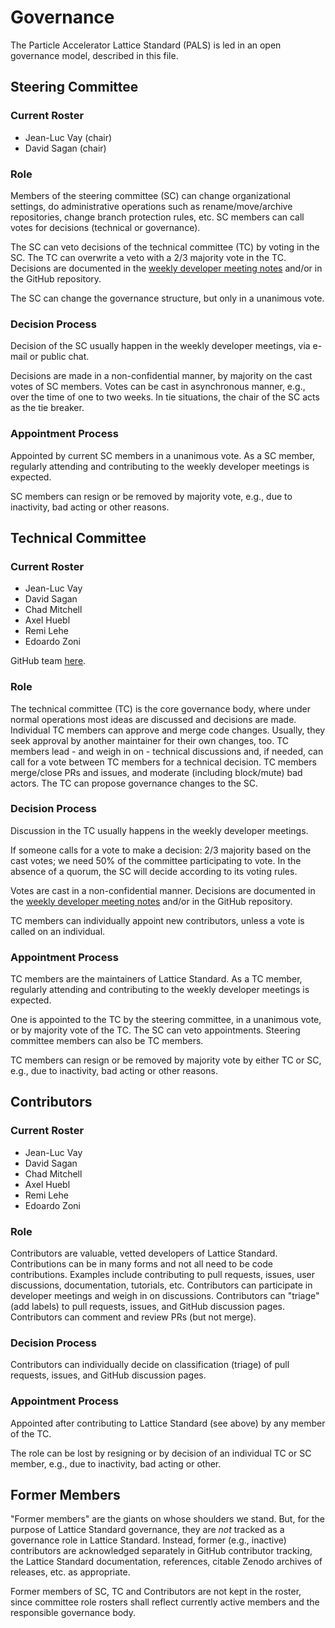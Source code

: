 # Governance

The Particle Accelerator Lattice Standard (PALS) is led in an open governance model, described in this file.

## Steering Committee

### Current Roster

- Jean-Luc Vay (chair)
- David Sagan (chair)

### Role

Members of the steering committee (SC) can change organizational settings, do administrative operations such as rename/move/archive repositories, change branch protection rules, etc.
SC members can call votes for decisions (technical or governance).

The SC can veto decisions of the technical committee (TC) by voting in the SC.
The TC can overwrite a veto with a 2/3 majority vote in the TC.
Decisions are documented in the [weekly developer meeting notes](https://docs.google.com/document/d/1dh10nDcaPhTTYGVrCbvaA_RylgRGqUY9yDYUtdX04f8/edit) and/or in the GitHub repository.

The SC can change the governance structure, but only in a unanimous vote.

### Decision Process

Decision of the SC usually happen in the weekly developer meetings, via e-mail or public chat.

Decisions are made in a non-confidential manner, by majority on the cast votes of SC members.
Votes can be cast in asynchronous manner, e.g., over the time of one to two weeks.
In tie situations, the chair of the SC acts as the tie breaker.

### Appointment Process

Appointed by current SC members in a unanimous vote.
As a SC member, regularly attending and contributing to the weekly developer meetings is expected.

SC members can resign or be removed by majority vote, e.g., due to inactivity, bad acting or other reasons.

## Technical Committee

### Current Roster

- Jean-Luc Vay
- David Sagan
- Chad Mitchell
- Axel Huebl
- Remi Lehe
- Edoardo Zoni

GitHub team [here](https://github.com/orgs/campa-consortium/teams/lattice-standard-technical-committee).

### Role

The technical committee (TC) is the core governance body, where under normal operations most ideas are discussed and decisions are made.
Individual TC members can approve and merge code changes.
Usually, they seek approval by another maintainer for their own changes, too.
TC members lead - and weigh in on - technical discussions and, if needed, can call for a vote between TC members for a technical decision.
TC members merge/close PRs and issues, and moderate (including block/mute) bad actors.
The TC can propose governance changes to the SC.

### Decision Process

Discussion in the TC usually happens in the weekly developer meetings.

If someone calls for a vote to make a decision: 2/3 majority based on the cast votes; we need 50% of the committee participating to vote. In the absence of a quorum, the SC will decide according to its voting rules.

Votes are cast in a non-confidential manner.
Decisions are documented in the [weekly developer meeting notes](https://docs.google.com/document/d/1dh10nDcaPhTTYGVrCbvaA_RylgRGqUY9yDYUtdX04f8/edit) and/or in the GitHub repository.

TC members can individually appoint new contributors, unless a vote is called on an individual.

### Appointment Process

TC members are the maintainers of Lattice Standard.
As a TC member, regularly attending and contributing to the weekly developer meetings is expected.

One is appointed to the TC by the steering committee, in a unanimous vote, or by majority vote of the TC.
The SC can veto appointments.
Steering committee members can also be TC members.

TC members can resign or be removed by majority vote by either TC or SC, e.g., due to inactivity, bad acting or other reasons.

## Contributors

### Current Roster

- Jean-Luc Vay
- David Sagan
- Chad Mitchell
- Axel Huebl
- Remi Lehe
- Edoardo Zoni

### Role

Contributors are valuable, vetted developers of Lattice Standard.
Contributions can be in many forms and not all need to be code contributions.
Examples include contributing to pull requests, issues, user discussions, documentation, tutorials, etc.
Contributors can participate in developer meetings and weigh in on discussions.
Contributors can "triage" (add labels) to pull requests, issues, and GitHub discussion pages.
Contributors can comment and review PRs (but not merge).

### Decision Process

Contributors can individually decide on classification (triage) of pull requests, issues, and GitHub discussion pages.

### Appointment Process

Appointed after contributing to Lattice Standard (see above) by any member of the TC.

The role can be lost by resigning or by decision of an individual TC or SC member, e.g., due to inactivity, bad acting or other.

## Former Members

"Former members" are the giants on whose shoulders we stand.
But, for the purpose of Lattice Standard governance, they are *not* tracked as a governance role in Lattice Standard.
Instead, former (e.g., inactive) contributors are acknowledged separately in GitHub contributor tracking, the Lattice Standard documentation, references, citable Zenodo archives of releases, etc. as appropriate.

Former members of SC, TC and Contributors are not kept in the roster, since committee role rosters shall reflect currently active members and the responsible governance body.
